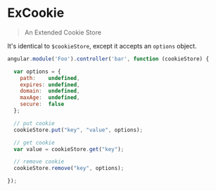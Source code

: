 ExCookie
==========

> An Extended Cookie Store

It's identical to `$cookieStore`, except it accepts an `options` object.

``` js
angular.module('Foo').controller('bar', function (cookieStore) {

  var options = {
    path:    undefined,
    expires: undefined,
    domain:  undefined,
    maxAge:  undefined,
    secure:  false
  };

  // put cookie
  cookieStore.put("key", "value", options);

  // get cookie
  var value = cookieStore.get("key");

  // remove cookie
  cookieStore.remove("key", options);

});
```
